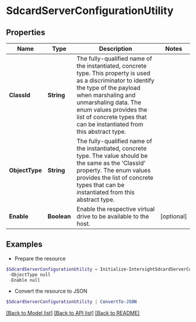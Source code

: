 # SdcardServerConfigurationUtility
## Properties

Name | Type | Description | Notes
------------ | ------------- | ------------- | -------------
**ClassId** | **String** | The fully-qualified name of the instantiated, concrete type. This property is used as a discriminator to identify the type of the payload when marshaling and unmarshaling data. The enum values provides the list of concrete types that can be instantiated from this abstract type. | 
**ObjectType** | **String** | The fully-qualified name of the instantiated, concrete type. The value should be the same as the &#39;ClassId&#39; property. The enum values provides the list of concrete types that can be instantiated from this abstract type. | 
**Enable** | **Boolean** | Enable the respective virtual drive to be available to the host. | [optional] 

## Examples

- Prepare the resource
```powershell
$SdcardServerConfigurationUtility = Initialize-IntersightSdcardServerConfigurationUtility  -ClassId null `
 -ObjectType null `
 -Enable null
```

- Convert the resource to JSON
```powershell
$SdcardServerConfigurationUtility | ConvertTo-JSON
```

[[Back to Model list]](../README.md#documentation-for-models) [[Back to API list]](../README.md#documentation-for-api-endpoints) [[Back to README]](../README.md)

